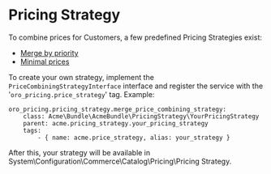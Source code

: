 Pricing Strategy
================
To combine prices for Customers, a few predefined Pricing Strategies exist:
- [Merge by priority](pricing_strategy_merge_by_priority.md)
- [Minimal prices](pricing_strategy_minimal_prices.md)

To create your own strategy, implement the `PriceCombiningStrategyInterface` interface and register the service with the '`oro_pricing.price_strategy`' tag.
Example:

    oro_pricing.pricing_strategy.merge_price_combining_strategy:
        class: Acme\Bundle\AcmeBundle\PricingStrategy\YourPricingStrategy
        parent: acme.pricing_strategy.your_pricing_strategy
        tags:
            - { name: acme.price_strategy, alias: your_strategy }
            
After this, your strategy will be available in System\Configuration\Commerce\Catalog\Pricing\Pricing Strategy.
